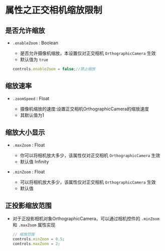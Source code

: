 # 属性之正交相机缩放限制

## 是否允许缩放

+ `.enableZoom` : Boolean

  + 是否允许摄像机缩放，本设置仅对正交相机 `OrthographicCamera` 生效
  + 默认值为 `true`

  ```js
  controls.enableZoom = false;//禁止缩放
  ```

## 缩放速率

+ `.zoomSpeed` : Float

  + 摄像机缩放的速度:设置正交相机OrthographicCamera的缩放速度
  + 其默认值为1

## 缩放大小显示

+ `.maxZoom` : Float

  + 你可以将相机放大多少，该属性仅对正交相机 `OrthographicCamera` 生效
  + 默认值 Infinity


+ `.minZoom` : Float

  + 可以将相机放大多少，该属性仅对正交相机 `OrthographicCamera` 生效
  + 默认值

## 正投影缩放范围

+ 对于正投影相机对象OrthographicCamera，可以通过相机控件的 `.minZoom` 和 `.maxZoom` 属性实现

  ```js
  // 缩放范围
  controls.minZoom = 0.5;
  controls.maxZoom = 2;
  ```
